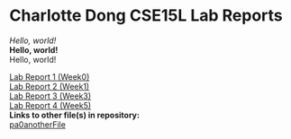 # Charlotte Dong CSE15L Lab Reports
*Hello, world!*  
**Hello, world!**  
Hello, world!  
  
[Lab Report 1 (Week0)](https://cducsdcse.github.io/cse15l-lab-reports/lab-report-1-week-0.html)  
[Lab Report 2 (Week1)](lab-report-2-week-1)  
[Lab Report 3 (Week3)](lab-report-3-week-3)  
[Lab Report 4 (Week5)](lab-report-4-week-5)  
**Links to other file(s) in repository:**  
[pa0anotherFile](https://cducsdcse.github.io/cse15l-lab-reports/pa0anotherFile.html)   
